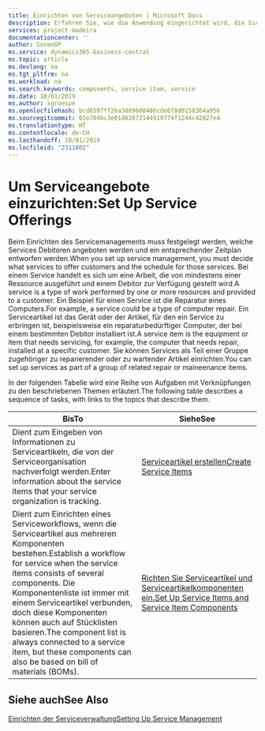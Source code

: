 ```yaml
---
title: Einrichten von Serviceangeboten | Microsoft Docs
description: Erfahren Sie, wie die Anwendung eingerichtet wird, die Sie Ihren Debitoren anbieten.
services: project-madeira
documentationcenter: ''
author: SorenGP
ms.service: dynamics365-business-central
ms.topic: article
ms.devlang: na
ms.tgt_pltfrm: na
ms.workload: na
ms.search.keywords: components, service item, service
ms.date: 10/01/2019
ms.author: sgroespe
ms.openlocfilehash: bcd6597ff26a3889608486cde6f8d0158364a956
ms.sourcegitcommit: 02e704bc3e01d62072144919774f1244c42827e4
ms.translationtype: HT
ms.contentlocale: de-CH
ms.lasthandoff: 10/01/2019
ms.locfileid: "2311802"
---
```

# <a name="set-up-service-offerings"></a><span data-ttu-id="059ee-103">Um Serviceangebote einzurichten:</span><span class="sxs-lookup"><span data-stu-id="059ee-103">Set Up Service Offerings</span></span>
<span data-ttu-id="059ee-104">Beim Einrichten des Servicemanagements muss festgelegt werden, welche Services Debitoren angeboten werden und ein entsprechender Zeitplan entworfen werden.</span><span class="sxs-lookup"><span data-stu-id="059ee-104">When you set up service management, you must decide what services to offer customers and the schedule for those services.</span></span> <span data-ttu-id="059ee-105">Bei einem Service handelt es sich um eine Arbeit, die von mindestens einer Ressource ausgeführt und einem Debitor zur Verfügung gestellt wird.</span><span class="sxs-lookup"><span data-stu-id="059ee-105">A service is a type of work performed by one or more resources and provided to a customer.</span></span> <span data-ttu-id="059ee-106">Ein Beispiel für einen Service ist die Reparatur eines Computers.</span><span class="sxs-lookup"><span data-stu-id="059ee-106">For example, a service could be a type of computer repair.</span></span> <span data-ttu-id="059ee-107">Ein Serviceartikel ist das Gerät oder der Artikel, für den ein Service zu erbringen ist, beispielsweise ein reparaturbedürftiger Computer, der bei einem bestimmten Debitor installiert ist.</span><span class="sxs-lookup"><span data-stu-id="059ee-107">A service item is the equipment or item that needs servicing, for example, the computer that needs repair, installed at a specific customer.</span></span> <span data-ttu-id="059ee-108">Sie können Services als Teil einer Gruppe zugehöriger zu reparierender oder zu wartender Artikel einrichten.</span><span class="sxs-lookup"><span data-stu-id="059ee-108">You can set up services as part of a group of related repair or maineenance items.</span></span>  
  
<span data-ttu-id="059ee-109">In der folgenden Tabelle wird eine Reihe von Aufgaben mit Verknüpfungen zu den beschriebenen Themen erläutert.</span><span class="sxs-lookup"><span data-stu-id="059ee-109">The following table describes a sequence of tasks, with links to the topics that describe them.</span></span>  
  
|<span data-ttu-id="059ee-110">**Bis**</span><span class="sxs-lookup"><span data-stu-id="059ee-110">**To**</span></span>|<span data-ttu-id="059ee-111">**Siehe**</span><span class="sxs-lookup"><span data-stu-id="059ee-111">**See**</span></span>|  
|------------|-------------|  
|<span data-ttu-id="059ee-112">Dient zum Eingeben von Informationen zu Serviceartikeln, die von der Serviceorganisation nachverfolgt werden.</span><span class="sxs-lookup"><span data-stu-id="059ee-112">Enter information about the service items that your service organization is tracking.</span></span>|[<span data-ttu-id="059ee-113">Serviceartikel erstellen</span><span class="sxs-lookup"><span data-stu-id="059ee-113">Create Service Items</span></span>](service-how-to-create-service-items.md)|  
|<span data-ttu-id="059ee-114">Dient zum Einrichten eines Serviceworkflows, wenn die Serviceartikel aus mehreren Komponenten bestehen.</span><span class="sxs-lookup"><span data-stu-id="059ee-114">Establish a workflow for service when the service items consists of several components.</span></span> <span data-ttu-id="059ee-115">Die Komponentenliste ist immer mit einem Serviceartikel verbunden, doch diese Komponenten können auch auf Stücklisten basieren.</span><span class="sxs-lookup"><span data-stu-id="059ee-115">The component list is always connected to a service item, but these components can also be based on bill of materials (BOMs).</span></span>|[<span data-ttu-id="059ee-116">Richten Sie Serviceartikel und Serviceartikelkomponenten ein.</span><span class="sxs-lookup"><span data-stu-id="059ee-116">Set Up Service Items and Service Item Components</span></span>](service-how-setup-service-items.md)|  
  
## <a name="see-also"></a><span data-ttu-id="059ee-117">Siehe auch</span><span class="sxs-lookup"><span data-stu-id="059ee-117">See Also</span></span>  
[<span data-ttu-id="059ee-118">Einrichten der Serviceverwaltung</span><span class="sxs-lookup"><span data-stu-id="059ee-118">Setting Up Service Management</span></span>](service-setup-service.md)   